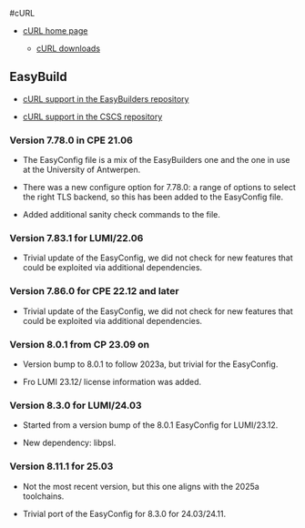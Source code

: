 #cURL

-   [cURL home page](https://curl.se/)

    -   [cURL downloads](https://curl.se/download/)


## EasyBuild

-   [cURL support in the EasyBuilders repository](https://github.com/easybuilders/easybuild-easyconfigs/tree/develop/easybuild/easyconfigs/c/cURL)

-   [cURL support in the CSCS repository](https://github.com/eth-cscs/production/tree/master/easybuild/easyconfigs/c/cURL)


### Version 7.78.0 in CPE 21.06

-   The EasyConfig file is a mix of the EasyBuilders one and the one in use at the
    University of Antwerpen.

-   There was a new configure option for 7.78.0: a range of options to select the right
    TLS backend, so this has been added to the EasyConfig file.

-   Added additional sanity check commands to the file.


### Version 7.83.1 for LUMI/22.06

-   Trivial update of the EasyConfig, we did not check for new features that could be
    exploited via additional dependencies.


### Version 7.86.0 for CPE 22.12 and later

-   Trivial update of the EasyConfig, we did not check for new features that could be
    exploited via additional dependencies.


### Version 8.0.1 from CP 23.09 on

-   Version bump to 8.0.1 to follow 2023a, but trivial for the EasyConfig.

-   Fro LUMI 23.12/ license information was added.


### Version 8.3.0 for LUMI/24.03

-   Started from a version bump of the 8.0.1 EasyConfig for LUMI/23.12.
  
-   New dependency: libpsl.


### Version 8.11.1 for 25.03

-   Not the most recent version, but this one aligns with the 2025a toolchains.

-   Trivial port of the EasyConfig for 8.3.0 for 24.03/24.11.
